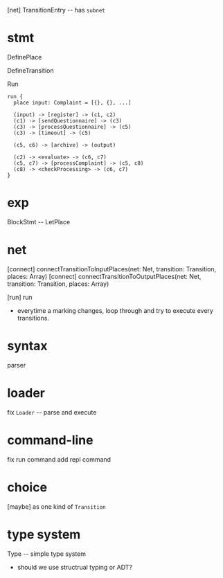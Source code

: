 [net] TransitionEntry -- has `subnet`

# stmt

DefinePlace

DefineTransition

Run

```
run {
  place input: Complaint = [{}, {}, ...]

  (input) -> [register] -> (c1, c2)
  (c1) -> [sendQuestionnaire] -> (c3)
  (c3) -> [processQuestionnaire] -> (c5)
  (c3) -> [timeout] -> (c5)

  (c5, c6) -> [archive] -> (output)

  (c2) -> <evaluate> -> (c6, c7)
  (c5, c7) -> [processComplaint] -> (c5, c8)
  (c8) -> <checkProcessing> -> (c6, c7)
}
```

# exp

BlockStmt -- LetPlace

# net

[connect] connectTransitionToInputPlaces(net: Net, transition: Transition, places: Array<Place>)
[connect] connectTransitionToOutputPlaces(net: Net, transition: Transition, places: Array<Place>)

[run] run

- everytime a marking changes,
  loop through and try to execute every transitions.

# syntax

parser

# loader

fix `Loader` -- parse and execute

# command-line

fix run command
add repl command

# choice

[maybe] as one kind of `Transition`

# type system

Type -- simple type system

- should we use structrual typing or ADT?
